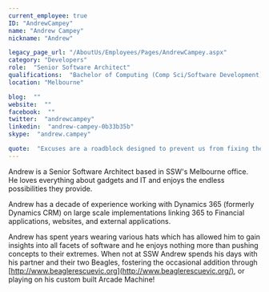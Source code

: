 ```yaml
---
current_employee: true
ID: "AndrewCampey"
name: "Andrew Campey"
nickname: "Andrew"

legacy_page_url: "/AboutUs/Employees/Pages/AndrewCampey.aspx"
category: "Developers"
role:  "Senior Software Architect"
qualifications:  "Bachelor of Computing (Comp Sci/Software Development)"
location: "Melbourne"

blog:  ""
website:  ""
facebook:  ""
twitter:  "andrewcampey"
linkedin:  "andrew-campey-0b33b35b"
skype:  "andrew.campey"

quote:  "Excuses are a roadblock designed to prevent us from fixing the underlying issue"
---
```


Andrew is a Senior Software Architect based in SSW's Melbourne office.  He loves everything about gadgets and IT and enjoys the endless possibilities they provide.  

Andrew has a decade of experience working with Dynamics 365 (formerly Dynamics CRM) on large scale implementations linking 365 to Financial applications, websites, and external applications.  

Andrew has spent years wearing various hats which has allowed him to gain insights into all facets of software and he enjoys nothing more than pushing concepts to their extremes. When not at SSW Andrew spends his days with his partner and their two Beagles, fostering the occasional addition through [http://www.beaglerescuevic.org](http://www.beaglerescuevic.org/), or playing on his custom built Arcade Machine!  